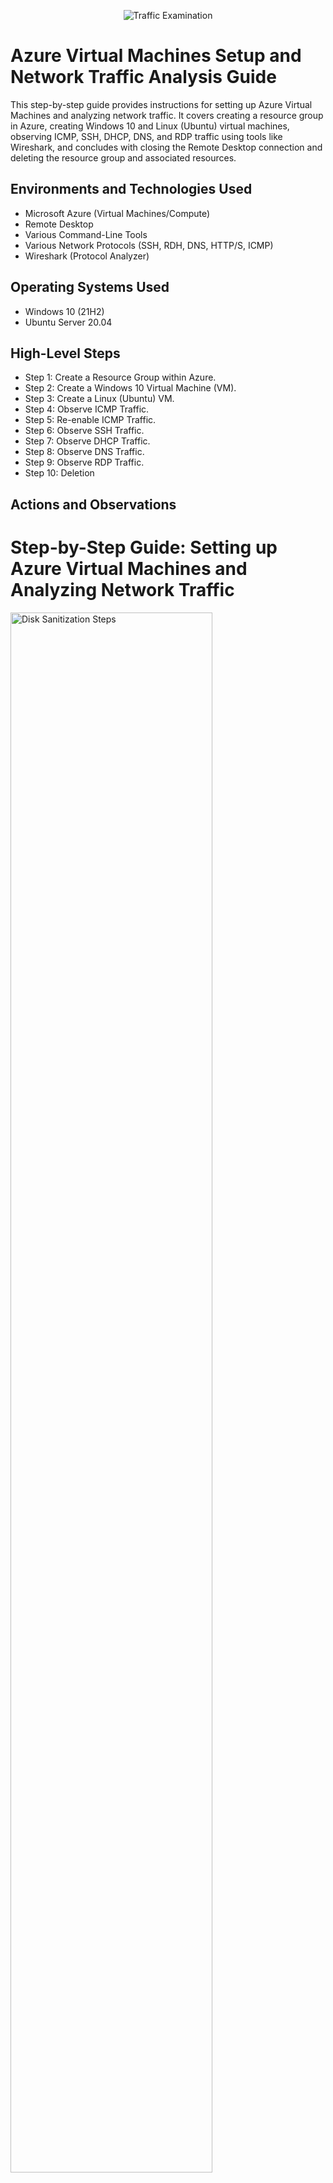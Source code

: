 <p align="center">
<img src="https://i.imgur.com/xDzGmCo.png" alt="Traffic Examination"/>
</p>

<h1>Azure Virtual Machines Setup and Network Traffic Analysis Guide</h1>
This step-by-step guide provides instructions for setting up Azure Virtual Machines and analyzing network traffic. It covers creating a resource group in Azure, creating Windows 10 and Linux (Ubuntu) virtual machines, observing ICMP, SSH, DHCP, DNS, and RDP traffic using tools like Wireshark, and concludes with closing the Remote Desktop connection and deleting the resource group and associated resources. <br />

<h2>Environments and Technologies Used</h2>

- Microsoft Azure (Virtual Machines/Compute)
- Remote Desktop
- Various Command-Line Tools
- Various Network Protocols (SSH, RDH, DNS, HTTP/S, ICMP)
- Wireshark (Protocol Analyzer)

<h2>Operating Systems Used </h2>

- Windows 10 (21H2)
- Ubuntu Server 20.04

<h2>High-Level Steps</h2>

- Step 1: Create a Resource Group within Azure. <br>
- Step 2: Create a Windows 10 Virtual Machine (VM).<br>
- Step 3: Create a Linux (Ubuntu) VM.<br>
- Step 4: Observe ICMP Traffic.<br>
- Step 5: Re-enable ICMP Traffic.<br>
- Step 6: Observe SSH Traffic.<br>
- Step 7: Observe DHCP Traffic.<br>
- Step 8: Observe DNS Traffic.<br>
- Step 9: Observe RDP Traffic.<br>
- Step 10: Deletion

<h2>Actions and Observations</h2>

<!DOCTYPE html>
<html>
  
<body>
  <h1>Step-by-Step Guide: Setting up Azure Virtual Machines and Analyzing Network Traffic</h1>
 
  <p>
  <img src="https://i.imgur.com/DJmEXEB.png" height="80%" width="80%" alt="Disk Sanitization Steps"/>
  </p>
  
  <h2>Step 1: Create a Resource Group within Azure</h2>
  <p>
    1. Sign in to the Azure portal.<br>
    2. Click on "Resource groups" in the left-hand menu.<br>
    3. Click on "Add" to create a new resource group.<br>
    4. Provide a name for the resource group and select the desired subscription.<br>
    5. Choose the appropriate region and click on "Review + Create."<br>
    6. Finally, click on "Create" to create the resource group.
  </p>
  
   <p>
  <img src="https://i.imgur.com/DJmEXEB.png" height="80%" width="80%" alt="Disk Sanitization Steps"/>
  </p>
  
  <h2>Step 2: Create a Windows 10 Virtual Machine (VM)</h2>
  <p>
    1. In the Azure portal, navigate to your resource group.<br>
    2. Click on "Add" to add a new resource.<br>
    3. Search for "Windows 10" in the Azure Marketplace and select the appropriate image.<br>
    4. Configure the VM settings, including the name (e.g., VM1), resource group (select the previously created one), image (Windows 10), and size (choose a suitable configuration, such as 2 vCPUs and 16 GB memory).<br>
    5. Create a username and password for the VM.<br>
    6. Ensure that the license box is checked and proceed to the next step.<br>
     7. Keep the default disk and network settings.<br>
    8. Click on "Create" to provision the Windows 10 VM.
  </p>
  
   <p>
  <img src="https://i.imgur.com/DJmEXEB.png" height="80%" width="80%" alt="Disk Sanitization Steps"/>
  </p>
  
  <h2>Step 3: Create a Linux (Ubuntu) VM</h2>
  <p>
    1. Follow the same steps as above to add a new resource within the same resource group.<br>
    2. Search for "Ubuntu" in the Azure Marketplace and select the appropriate image.<br>
    3. Configure the VM settings, including the resource group (select the previously created one), image (Ubuntu), and other desired specifications.<br>
    4. Instead of using an SSH public key, choose a password and make note of it.<br>
    5. Configure the networking settings to use the same virtual network (VNet) as the Windows VM.<br>
    6. Click on "Create" to provision the Ubuntu VM.
  </p>
  
   <p>
  <img src="https://i.imgur.com/DJmEXEB.png" height="80%" width="80%" alt="Disk Sanitization Steps"/>
  </p>
  
  <h2>Step 4: Observe ICMP Traffic</h2>
  <p>
    1. Use Remote Desktop to connect to the Windows 10 VM (for macOS, download Microsoft Remote Desktop and connect using the VM's IP address).<br>
    2. Disable privacy settings and accept the network connection.<br>
    3. Install Wireshark within the Windows 10 VM by following the installation steps.<br>
    4. Open Wireshark and ensure that the ethernet adapter is selected.<br>
    5. Click on the first blue icon (start capturing packets).<br>
    6. Apply a filter to display ICMP traffic only.<br>
    7. To enhance visibility, use the "Ctrl +" shortcut to zoom in.<br>
    8. Obtain the private IP address of the Ubuntu VM and attempt to ping it from the Windows 10 VM.<br>
    9. Observe the ping requests and replies within Wireshark.<br>
    10. From the Windows 10 VM, open the command line or PowerShell and ping a public website (e.g., www.google.com) to observe the traffic in Wireshark.<br>
    11. Initiate a perpetual/non-stop ping from the Windows 10 VM to the Ubuntu VM.<br>
    12. Restart the packet capturing by clicking the green icon in Wireshark (without saving the previous capture).<br>
    13. To ping continuously, use the command: ping private-ip -t.<br>
    14. The goal is to stop this continuous ping by disabling ICMP through the Network Security Group (NSG) in Azure.<br>
    15. Open the NSG associated with the Ubuntu VM and disable inbound ICMP traffic.<br>
    16. Access the inbound security rules, select the existing rules, and create a new rule to deny all ICMP traffic.<br>
    17. Back in the Windows 10 VM, observe the ICMP traffic in Wireshark and the ping activity in the command line.
  </p>
  
   <p>
  <img src="https://i.imgur.com/DJmEXEB.png" height="80%" width="80%" alt="Disk Sanitization Steps"/>
  </p>
  
  <h2>Step 5: Re-enable ICMP Traffic</h2>
  <p>
    1. Enable ICMP traffic for the NSG associated with the Ubuntu VM.<br>
    2. Allow ICMP in the VM's firewall settings.<br>
    3. Once again, observe the ICMP traffic in Wireshark and verify that the ping activity is working.<br>
    4. Stop the perpetual ping by pressing "Ctrl+C" in the command line.
  </p>
  
   <p>
  <img src="https://i.imgur.com/DJmEXEB.png" height="80%" width="80%" alt="Disk Sanitization Steps"/>
  </p>
  
  <h2>Step 6: Observe SSH Traffic</h2>
  <p>
    1. Filter Wireshark to display SSH traffic only.<br>
    2. From the Windows 10 VM, establish an SSH connection with the Ubuntu VM using its private IP address.<br>
    3. Enter the necessary credentials (username and password) for the SSH connection.<br>
    4. Within the SSH connection, execute commands and observe the SSH traffic in Wireshark.<br>
    5. To exit the SSH connection, type 'exit' and press Enter.
  </p>
  
   <p>
  <img src="https://i.imgur.com/DJmEXEB.png" height="80%" width="80%" alt="Disk Sanitization Steps"/>
  </p>
  
  <h2>Step 7: Observe DHCP Traffic</h2>
  <p>
    1. Filter Wireshark to display DHCP traffic only.<br>
    2. From the Windows 10 VM, attempt to renew the IP address using the command line (ipconfig /renew).<br>
    3. Observe the DHCP traffic appearing in Wireshark.
  </p>
  
   <p>
  <img src="https://i.imgur.com/DJmEXEB.png" height="80%" width="80%" alt="Disk Sanitization Steps"/>
  </p>
  <h2>Step 8: Observe DNS Traffic</h2>
  <p>
    
    1. Filter Wireshark to display DNS traffic only.<br>
    2. From the Windows 10 VM's command line, use nslookup to query the IP addresses of websites like google.com and disney.com.<br>
    3. Observe the DNS traffic displayed in Wireshark.
  </p>
  
   <p>
  <img src="https://i.imgur.com/DJmEXEB.png" height="80%" width="80%" alt="Disk Sanitization Steps"/>
  </p>
  
  <h2>Step 9: Observe RDP Traffic</h2>
  <p>
    1. Filter Wireshark to display RDP traffic only (tcp.port == 3389).<br>
    2. Observe the continuous stream of RDP traffic and discuss the reason for its constant transmission.
  </p>
  
   <p>
  <img src="https://i.imgur.com/DJmEXEB.png" height="80%" width="80%" alt="Disk Sanitization Steps"/>
  </p>
  
  <h2>Step 10: Closing</h2>
  <p>
    1. Close the Remote Desktop connection to the Windows 10 VM.<br>
    2. Delete the resource group created at the beginning of this guide.<br>
    3. Verify that the resource group and associated resources have been successfully deleted.
  </p>
</body>
</html>
